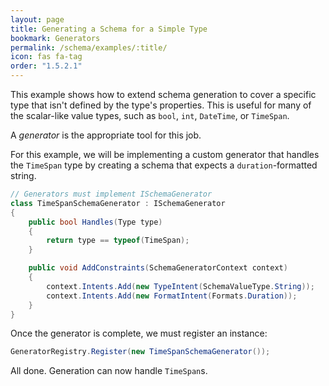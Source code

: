```yaml
---
layout: page
title: Generating a Schema for a Simple Type
bookmark: Generators
permalink: /schema/examples/:title/
icon: fas fa-tag
order: "1.5.2.1"
---
```

This example shows how to extend schema generation to cover a specific type that isn't defined by the type's properties.  This is useful for many of the scalar-like value types, such as `bool`, `int`, `DateTime`, or `TimeSpan`.

A _generator_ is the appropriate tool for this job.

For this example, we will be implementing a custom generator that handles the `TimeSpan` type by creating a schema that expects a `duration`-formatted string.

```c#
// Generators must implement ISchemaGenerator
class TimeSpanSchemaGenerator : ISchemaGenerator
{
    public bool Handles(Type type)
    {
        return type == typeof(TimeSpan);
    }

    public void AddConstraints(SchemaGeneratorContext context)
    {
        context.Intents.Add(new TypeIntent(SchemaValueType.String));
        context.Intents.Add(new FormatIntent(Formats.Duration));
    }
}
```

Once the generator is complete, we must register an instance:

```c#
GeneratorRegistry.Register(new TimeSpanSchemaGenerator());
```

All done.  Generation can now handle `TimeSpan`s.
